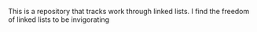 This is a repository that tracks work through linked lists. I find the freedom of linked lists to be invigorating

